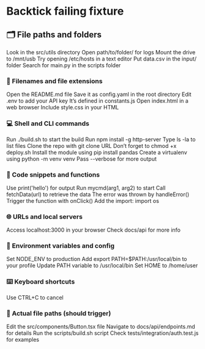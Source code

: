 # Backtick failing fixture

## 🗂 File paths and folders

Look in the src/utils directory <!-- ❌ -->
Open path/to/folder/ for logs <!-- ❌ -->
Mount the drive to /mnt/usb <!-- ❌ -->
Try opening /etc/hosts in a text editor <!-- ❌ -->
Put data.csv in the input/ folder <!-- ❌ -->
Search for main.py in the scripts folder <!-- ❌ -->

### 📄 Filenames and file extensions

Open the README.md file <!-- ❌ -->
Save it as config.yaml in the root directory <!-- ❌ -->
Edit .env to add your API key <!-- ❌ -->
It’s defined in constants.js <!-- ❌ -->
Open index.html in a web browser <!-- ❌ -->
Include style.css in your HTML <!-- ❌ -->

### 💻 Shell and CLI commands

Run ./build.sh to start the build <!-- ❌ -->
Run npm install -g http-server <!-- ❌ -->
Type ls -la to list files <!-- ❌ -->
Clone the repo with git clone URL <!-- ❌ -->
Don’t forget to chmod +x deploy.sh <!-- ❌ -->
Install the module using pip install pandas <!-- ❌ -->
Create a virtualenv using python -m venv venv <!-- ❌ -->
Pass --verbose for more output <!-- ❌ -->

### 🧠 Code snippets and functions

Use print('hello') for output <!-- ❌ -->
Run mycmd(arg1, arg2) to start <!-- ❌ -->
Call fetchData(url) to retrieve the data <!-- ❌ -->
The error was thrown by handleError() <!-- ❌ -->
Trigger the function with onClick() <!-- ❌ -->
Add the import: import os <!-- ❌ -->

### 🌐 URLs and local servers

Access localhost:3000 in your browser <!-- ❌ -->
Check docs/api for more info <!-- ❌ -->

### 🧪 Environment variables and config

Set NODE_ENV to production <!-- ❌ -->
Add export PATH=$PATH:/usr/local/bin to your profile <!-- ❌ -->
Update PATH variable to /usr/local/bin <!-- ❌ -->
Set HOME to /home/user <!-- ❌ -->

### ⌨️ Keyboard shortcuts

Use CTRL+C to cancel <!-- ❌ -->

### 📂 Actual file paths (should trigger)

Edit the src/components/Button.tsx file <!-- ❌ -->
Navigate to docs/api/endpoints.md for details <!-- ❌ -->
Run the scripts/build.sh script <!-- ❌ -->
Check tests/integration/auth.test.js for examples <!-- ❌ -->
